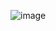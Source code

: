 ![image](https://user-images.githubusercontent.com/63789702/188307164-eb566ada-bd5e-487e-805f-398d3655dccf.png)
